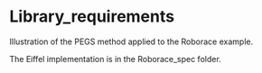 # Library_requirements

Illustration of the PEGS method applied to the Roborace example.

The Eiffel implementation is in the Roborace_spec folder.
